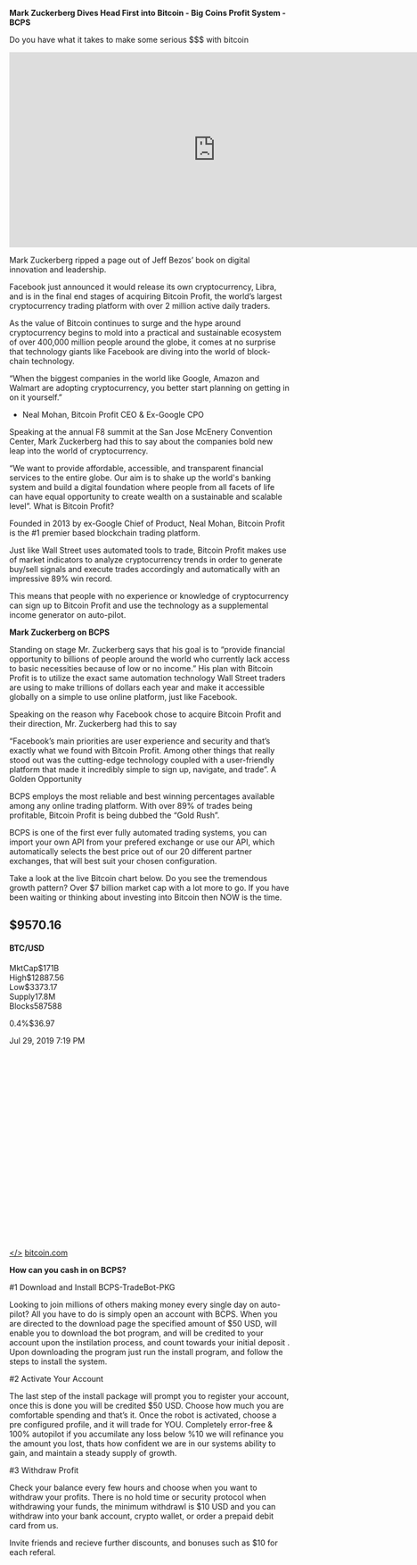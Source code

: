 **Mark Zuckerberg Dives Head First into Bitcoin - Big Coins Profit System - BCPS**

Do you have what it takes to make some serious $$$ with bitcoin

<iframe width="740" height="350" src="https://www.youtube.com/embed/eKHz_7y3_Ns" frameborder="0" allow="accelerometer; autoplay; encrypted-media; gyroscope; picture-in-picture" allowfullscreen></iframe>

Mark Zuckerberg ripped a page out of Jeff Bezos’ book on digital innovation and leadership.

Facebook just announced it would release its own cryptocurrency, Libra, and is in the final end stages of acquiring Bitcoin Profit, the world’s largest cryptocurrency trading platform with over 2 million active daily traders.

As the value of Bitcoin continues to surge and the hype around cryptocurrency begins to mold into a practical and sustainable ecosystem of over 400,000 million people around the globe, it comes at no surprise that technology giants like Facebook are diving into the world of block-chain technology.

“When the biggest companies in the world like Google, Amazon and Walmart are adopting cryptocurrency, you better start planning on getting in on it yourself.”
- Neal Mohan, Bitcoin Profit CEO & Ex-Google CPO

Speaking at the annual F8 summit at the San Jose McEnery Convention Center, Mark Zuckerberg had this to say about the companies bold new leap into the world of cryptocurrency.

“We want to provide affordable, accessible, and transparent financial services to the entire globe. Our aim is to shake up the world's banking system and build a digital foundation where people from all facets of life can have equal opportunity to create wealth on a sustainable and scalable level”.
What is Bitcoin Profit?

Founded in 2013 by ex-Google Chief of Product, Neal Mohan, Bitcoin Profit is the #1 premier based blockchain trading platform.

Just like Wall Street uses automated tools to trade, Bitcoin Profit makes use of market indicators to analyze cryptocurrency trends in order to generate buy/sell signals and execute trades accordingly and automatically with an impressive 89% win record.

This means that people with no experience or knowledge of cryptocurrency can sign up to Bitcoin Profit and use the technology as a supplemental income generator on auto-pilot.

**Mark Zuckerberg on BCPS**

Standing on stage Mr. Zuckerberg says that his goal is to “provide financial opportunity to billions of people around the world who currently lack access to basic necessities because of low or no income.” His plan with Bitcoin Profit is to utilize the exact same automation technology Wall Street traders are using to make trillions of dollars each year and make it accessible globally on a simple to use online platform, just like Facebook.

Speaking on the reason why Facebook chose to acquire Bitcoin Profit and their direction, Mr. Zuckerberg had this to say

“Facebook’s main priorities are user experience and security and that’s exactly what we found with Bitcoin Profit. Among other things that really stood out was the cutting-edge technology coupled with a user-friendly platform that made it incredibly simple to sign up, navigate, and trade”.
A Golden Opportunity

BCPS employs the most reliable and best winning percentages available among any online trading platform. With over 89% of trades being profitable, Bitcoin Profit is being dubbed the “Gold Rush”.

BCPS is one of the first ever fully automated trading systems, you can import your own API from your prefered exchange or use our API, which automatically selects the best price out of our 20 different partner exchanges, that will best suit your chosen configuration.

Take a look at the live Bitcoin chart below. Do you see the tremendous growth pattern? Over $7 billion market cap with a lot more to go. If you have been waiting or thinking about investing into Bitcoin then NOW is the time.

<div class="algChart">
<div class="btcwdgt-chart btcwdgt btcwdgt-headlines btcwdgt-light btcwdgt-clean" bw-theme="light">    <div class="btcwdgt-header">      <h2 title="Bitcoin price">        <span>$</span><span>9570.16</span>      </h2>      <h4>BTC/USD</h4>      <div class="stats">        <div>MktCap<span class="mkt-cap">$171B</span></div>        <div>High<span class="high">$12887.56</span></div>        <div>Low<span class="low">$3373.17</span></div>        <div>Supply<span class="supply">17.8M</span></div>        <div>Blocks<span class="blocks">587588</span></div>      </div>      <p class="changes up">        <strong class="arrow up"></strong><span class="pct">0.4%</span><span class="amt">$36.97</span>      </p>      <p class="date-wrap"><span class="date">Jul 29, 2019 7:19 PM</span></p>    </div>    <div class="btcwdgt-body" style="width: 622px !important;       height:349.875px !important">      <canvas class="c" style="width: 622px; height: 349.875px;" width="622" height="349"></canvas>      <canvas class="i" style="width: 622px; height: 349.875px;" width="622" height="349"></canvas>    </div>    <div class="btcwdgt-footer">      <a href="https://www.bitcoin.com/widgets/?utm_source=big-profit.website&amp;utm_medium=widget&amp;utm_campaign=Chart%20Widget" class="embed" title="Embed this widget">&lt;/&gt;</a>      <a href="https://www.bitcoin.com/?utm_source=big-profit.website&amp;utm_medium=widget&amp;utm_campaign=Chart%20Widget" class="logo" title="Powered by bitcoin.com"><span>bitcoin.com</span></a>    </div></div>
</div>


**How can you cash in on BCPS?**

#1 Download and Install BCPS-TradeBot-PKG

Looking to join millions of others making money every single day on auto-pilot? All you have to do is simply open an account with BCPS. When you are directed to the download page the specified amount of $50 USD, will enable you to download the bot program, and will be credited to your account upon the instilation process, and count towards your initial deposit . Upon downloading the program just run the install program, and follow the steps to install the system.

#2 Activate Your Account

The last step of the install package will prompt you to register your account, once this is done you will be credited $50 USD.
Choose how much you are comfortable spending and that’s it. Once the robot is activated, choose a pre configured profile, and it will trade for YOU. Completely error-free & 100% autopilot if you accumilate any loss below %10 we will refinance you the amount you lost, thats how confident we are in our systems ability to gain, and maintain a steady supply of growth.

#3 Withdraw Profit

Check your balance every few hours and choose when you want to withdraw your profits. There is no hold time or security protocol when withdrawing your funds, the minimum withdrawl is $10 USD and you can withdraw into your bank account, crypto wallet, or order a prepaid debit card from us.

Invite friends and recieve further discounts, and bonuses such as $10 for each referal.
